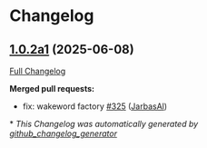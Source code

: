 # Changelog

## [1.0.2a1](https://github.com/OpenVoiceOS/ovos-plugin-manager/tree/1.0.2a1) (2025-06-08)

[Full Changelog](https://github.com/OpenVoiceOS/ovos-plugin-manager/compare/1.0.1...1.0.2a1)

**Merged pull requests:**

- fix: wakeword factory [\#325](https://github.com/OpenVoiceOS/ovos-plugin-manager/pull/325) ([JarbasAl](https://github.com/JarbasAl))



\* *This Changelog was automatically generated by [github_changelog_generator](https://github.com/github-changelog-generator/github-changelog-generator)*
